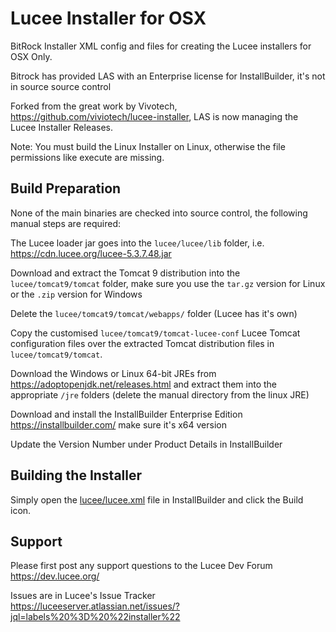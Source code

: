 # Lucee Installer for OSX #

BitRock Installer XML config and files for creating the Lucee installers for OSX Only.

Bitrock has provided LAS with an Enterprise license for InstallBuilder, it's not in source source control

Forked from the great work by Vivotech, <https://github.com/viviotech/lucee-installer>, LAS is now managing the Lucee Installer Releases.

Note: You must build the Linux Installer on Linux, otherwise the file permissions like execute are missing.

## Build Preparation ##

None of the main binaries are checked into source control, the following manual steps are required:

The Lucee loader jar goes into the `lucee/lucee/lib` folder, i.e. <https://cdn.lucee.org/lucee-5.3.7.48.jar>

Download and extract the Tomcat 9 distribution into the `lucee/tomcat9/tomcat` folder, make sure you use the `tar.gz` version for Linux or the `.zip` version for Windows

Delete the `lucee/tomcat9/tomcat/webapps/` folder (Lucee has it's own)

Copy the customised `lucee/tomcat9/tomcat-lucee-conf` Lucee Tomcat configuration files over the extracted Tomcat distribution files  in `lucee/tomcat9/tomcat`.

Download the Windows or Linux 64-bit JREs from <https://adoptopenjdk.net/releases.html> and extract them into the appropriate `/jre` folders (delete the manual directory from the linux JRE)

Download and install the InstallBuilder Enterprise Edition <https://installbuilder.com/> make sure it's x64 version

Update the Version Number under Product Details in InstallBuilder

## Building the Installer ##

Simply open the [lucee/lucee.xml](lucee/lucee.xml) file in InstallBuilder and click the Build icon.

## Support ##

Please first post any support questions to the Lucee Dev Forum <https://dev.lucee.org/>

Issues are in Lucee's Issue Tracker <https://luceeserver.atlassian.net/issues/?jql=labels%20%3D%20%22installer%22>
